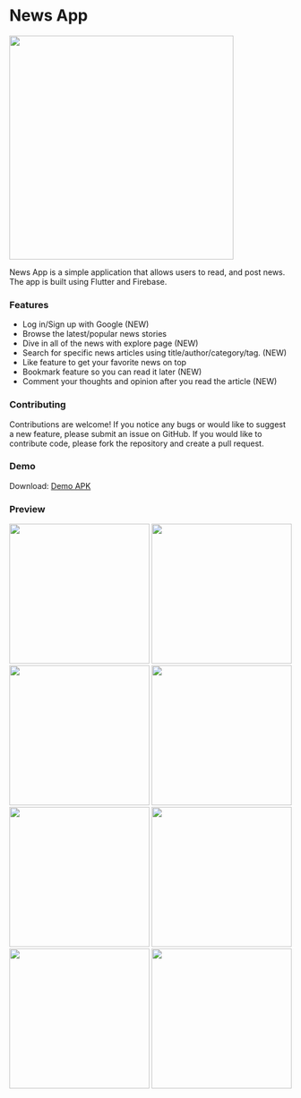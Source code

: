 # News App
<img src="https://firebasestorage.googleapis.com/v0/b/news-app-v2-e2716.appspot.com/o/demo%2Flogo_main.png?alt=media&token=4d9187f3-8676-4501-8b08-53d6f31d5210" href="https://github.com/naim114/news_app" width="400" >

News App is a simple application that allows users to read, and post news. The app is built using Flutter and Firebase.

### Features
- Log in/Sign up with Google (NEW)
- Browse the latest/popular news stories
- Dive in all of the news with explore page (NEW)
- Search for specific news articles using title/author/category/tag. (NEW)
- Like feature to get your favorite news on top
- Bookmark feature so you can read it later (NEW)
- Comment your thoughts and opinion after you read the article (NEW)

### Contributing
Contributions are welcome! If you notice any bugs or would like to suggest a new feature, please submit an issue on GitHub. If you would like to contribute code, please fork the repository and create a pull request.

### Demo
Download: [Demo APK](https://firebasestorage.googleapis.com/v0/b/news-app-v2-e2716.appspot.com/o/demo%2F2.0.5.apk?alt=media&token=c96c9da5-67bd-4b07-8aa4-d6c61dcf7e1d)

### Preview
<img src="https://firebasestorage.googleapis.com/v0/b/news-app-v2-e2716.appspot.com/o/demo%2Flanding.png?alt=media&token=74a9f1d4-98e6-4584-9e19-4f376c8b0173" width="250" > 
<img src="https://firebasestorage.googleapis.com/v0/b/news-app-v2-e2716.appspot.com/o/demo%2Flanding_modal.png?alt=media&token=42645c40-eabd-4b60-a954-daf0cb5a00d7" width="250" > 
<img src="https://firebasestorage.googleapis.com/v0/b/news-app-v2-e2716.appspot.com/o/demo%2Flogin.png?alt=media&token=03178bee-e3e1-4255-976f-5c1169d702cf" width="250" > 
<img src="https://firebasestorage.googleapis.com/v0/b/news-app-v2-e2716.appspot.com/o/demo%2Fsignup.png?alt=media&token=7c9abfcb-32e2-49cc-93a4-da1b560ddcad" width="250" > 
<img src="https://firebasestorage.googleapis.com/v0/b/news-app-v2-e2716.appspot.com/o/demo%2Fhome.gif?alt=media&token=dab01e89-cea0-4216-83b7-3129d6a265da" width="250" > 
<img src="https://firebasestorage.googleapis.com/v0/b/news-app-v2-e2716.appspot.com/o/demo%2Fexplore.gif?alt=media&token=0020be28-abb8-4935-902d-9b9287d36ce0" width="250" > 
<img src="https://firebasestorage.googleapis.com/v0/b/news-app-v2-e2716.appspot.com/o/demo%2Fnoti.gif?alt=media&token=f1633b48-91fd-4796-b001-f348b3c9eb72" width="250" > 
<img src="https://firebasestorage.googleapis.com/v0/b/news-app-v2-e2716.appspot.com/o/demo%2Fprofile.png?alt=media&token=48c0971e-c24d-41e1-a98b-52989209d2a7" width="250" >
